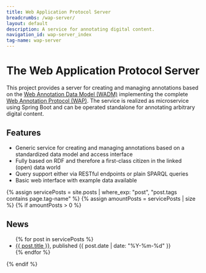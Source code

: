 ```yaml
---
title: Web Application Protocol Server
breadcrumbs: /wap-server/
layout: default
description: A service for annotating digital content.
navigation_id: wap-server_index
tag-name: wap-server
---
```


# The Web Application Protocol Server

This project provides a server for creating and managing annotations based on the [Web Annotation Data Model (WADM)](https://www.w3.org/TR/annotation-model/) 
implementing the complete [Web Annotation Protocol (WAP)](https://www.w3.org/TR/annotation-protocol/). The service is realized as microservice using Spring Boot 
and can be operated standalone for annotating arbitrary digital content. 

## Features

* Generic service for creating and managing annotations based on a standardized data model and access interface
* Fully based on RDF and therefore a first-class citizen in the linked (open) data world
* Query support either via RESTful endpoints or plain SPARQL queries
* Basic web interface with example data available

{% assign servicePosts = site.posts | where_exp: "post", "post.tags contains page.tag-name" %}
{% assign amountPosts = servicePosts | size %}
{% if amountPosts > 0 %}
## News

<ul>
  {% for post in servicePosts %}
      <li><a href="/webpage/{{ post.url }}">{{ post.title }}</a>, published {{ post.date | date: "%Y-%m-%d" }}</li>
  {% endfor %}
</ul>
{% endif %}
